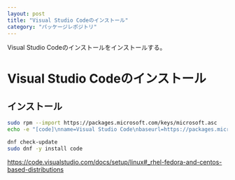```yaml
---
layout: post
title: "Visual Studio Codeのインストール"
category: "パッケージレポジトリ"
---
```


Visual Studio Codeのインストールをインストールする。

# Visual Studio Codeのインストール

## インストール

```sh
sudo rpm --import https://packages.microsoft.com/keys/microsoft.asc
echo -e "[code]\nname=Visual Studio Code\nbaseurl=https://packages.microsoft.com/yumrepos/vscode\nenabled=1\ngpgcheck=1\ngpgkey=https://packages.microsoft.com/keys/microsoft.asc" | sudo tee /etc/yum.repos.d/vscode.repo > /dev/null

dnf check-update
sudo dnf -y install code
```

<https://code.visualstudio.com/docs/setup/linux#_rhel-fedora-and-centos-based-distributions>
